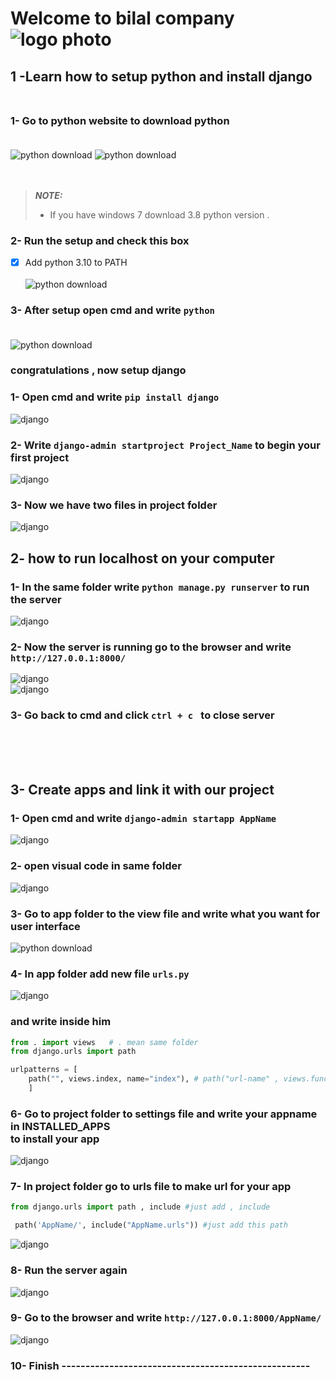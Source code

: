 # Welcome to bilal company <br>![logo photo](https://github.com/Osama-alaranji/icdl/blob/main/logo.png)
## 1 -Learn how to setup python and install django <br><br>
### 1- Go to python website to download python<br><br>
![python download](https://github.com/Osama-alaranji/icdl/blob/main/1.png)
![python download](https://github.com/Osama-alaranji/icdl/blob/main/2.png)
<br><br><br>
> **_NOTE:_** 
> - If you have windows 7 download 3.8 python version
> .<br>
### 2- Run the setup and check this box <br>
- [x] Add python 3.10 to PATH <br><br>
![python download](https://github.com/Osama-alaranji/icdl/blob/main/3.png)<br>
### 3- After setup open cmd and write `python`   <br><br>
![python download](https://github.com/Osama-alaranji/icdl/blob/main/5.png)
### congratulations , now setup django   <br>
### 1- Open cmd and write `pip install django`  <br>
![django](https://github.com/Osama-alaranji/icdl/blob/main/6.png)<br>
### 2- Write `django-admin startproject Project_Name` to begin your first project 
![django](https://github.com/Osama-alaranji/icdl/blob/main/7.png)<br>
### 3- Now we have two files in project folder 
![django](https://github.com/Osama-alaranji/icdl/blob/main/8.png)<br>
## 2- how to run localhost on your computer
### 1- In the same folder write `python manage.py runserver` to run the server
![django](https://github.com/Osama-alaranji/icdl/blob/main/9.png)<br>
### 2- Now the server is running go to the browser and write `http://127.0.0.1:8000/`
![django](https://github.com/Osama-alaranji/icdl/blob/main/10.png)<br>
![django](https://github.com/Osama-alaranji/icdl/blob/main/11.png)<br>
### 3- Go back to cmd and click `ctrl + c ` to close server
<br><br><br>
## 3- Create apps and link it with our project 
### 1- Open cmd and write  `django-admin startapp AppName`
![django](https://github.com/Osama-alaranji/icdl/blob/main/12.png)<br>
### 2- open visual code in same folder
![django](https://github.com/Osama-alaranji/icdl/blob/main/13.png)<br>
### 3- Go to app folder to the view file and write what you want for user interface
![python download](https://github.com/Osama-alaranji/icdl/blob/main/14.png)<br>
### 4- In app folder add new file `urls.py`
![django](https://github.com/Osama-alaranji/icdl/blob/main/16.png)<br>
### and write inside him
```python
from . import views   # . mean same folder 
from django.urls import path

urlpatterns = [
    path("", views.index, name="index"), # path("url-name" , views.function , name="name-for-you")
    ]
```
### 6- Go to project folder to settings file and write your appname in INSTALLED_APPS<br> to install your app
![django](https://github.com/Osama-alaranji/icdl/blob/main/15.png)<br>
### 7- In project folder go to urls file to make url for your app 
```python
from django.urls import path , include #just add , include 
```
```python
 path('AppName/', include("AppName.urls")) #just add this path
```
![django](https://github.com/Osama-alaranji/icdl/blob/main/17.png)<br>

### 8- Run the server again 
![django](https://github.com/Osama-alaranji/icdl/blob/main/9.png)<br>
### 9- Go to the browser and write `http://127.0.0.1:8000/AppName/`
![django](https://github.com/Osama-alaranji/icdl/blob/main/18.png)<br>
### 10- Finish ----------------------------------------------------
